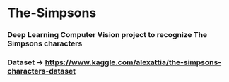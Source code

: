 # The-Simpsons
### Deep Learning Computer Vision project to recognize The Simpsons characters
### Dataset -> https://www.kaggle.com/alexattia/the-simpsons-characters-dataset
